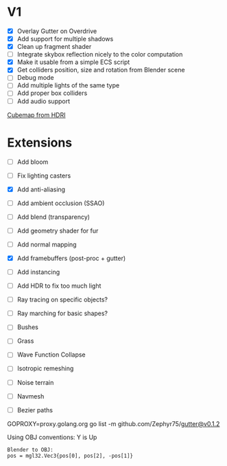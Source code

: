 # V1

- [X] Overlay Gutter on Overdrive
- [X] Add support for multiple shadows
- [X] Clean up fragment shader 
- [ ] Integrate skybox reflection nicely to the color computation
- [X] Make it usable from a simple ECS script
- [X] Get colliders position, size and rotation from Blender scene
- [ ] Debug mode
- [ ] Add multiple lights of the same type
- [ ] Add proper box colliders
- [ ] Add audio support

[Cubemap from HDRI](https://matheowis.github.io/HDRI-to-CubeMap/)

# Extensions

- [ ] Add bloom
- [ ] Fix lighting casters
- [X] Add anti-aliasing
- [ ] Add ambient occlusion (SSAO)
- [ ] Add blend (transparency)
- [ ] Add geometry shader for fur
- [ ] Add normal mapping
- [X] Add framebuffers (post-proc + gutter)
- [ ] Add instancing
- [ ] Add HDR to fix too much light
- [ ] Ray tracing on specific objects?
- [ ] Ray marching for basic shapes?
- [ ] Bushes
- [ ] Grass
- [ ] Wave Function Collapse
- [ ] Isotropic remeshing
- [ ] Noise terrain
- [ ] Navmesh
- [ ] Bezier paths


GOPROXY=proxy.golang.org go list -m github.com/Zephyr75/gutter@v0.1.2


Using OBJ conventions: Y is Up

    Blender to OBJ:
    pos = mgl32.Vec3{pos[0], pos[2], -pos[1]}
